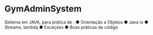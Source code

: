 # GymAdminSystem
Sistema em JAVA, para prática de : ● Orientação a Objetos ● Java io ● Streams, lambda ● Exceções ● Boas práticas de código
